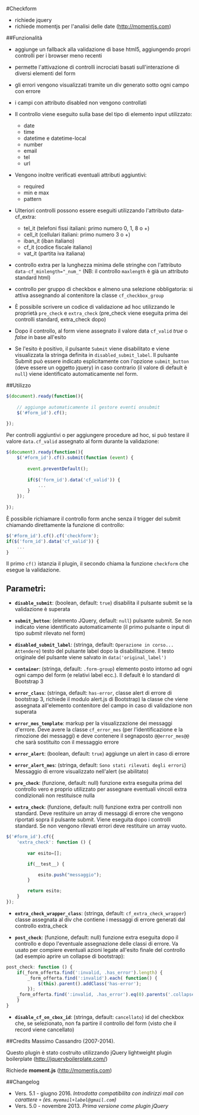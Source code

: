 #Checkform


* richiede jquery
* richiede momentjs per l'analisi delle date (http://momentjs.com)

##Funzionalità
* aggiunge un fallback alla validazione di base html5, aggiungendo propri controlli per i browser meno recenti
* permette l'attivazione di controlli incrociati basati sull'interazione di diversi elementi del form
* gli errori vengono visualizzati tramite un div generato sotto ogni campo con errore
* i campi con attributo disabled non vengono controllati

* Il controllo viene eseguito sulla base del tipo di elemento input utilizzato:
 	* date
	* time
	* datetime e datetime-local
	* number
	* email
	* tel
	* url

* Vengono inoltre verificati eventuali attributi aggiuntivi:
	* required 
	* min e max
	* pattern 

* Ulteriori controlli possono essere eseguiti utilizzando l'attributo data-cf_extra:
	* tel_it (telefoni fissi italiani: primo numero 0, 1, 8 o +)
	* cell_it (cellulari italiani: primo numero 3 o +)
	* iban_it (iban italiano)
	* cf_it (codice fiscale italiano)
	* vat_it (partita iva italiana)
	
* controllo extra per la lunghezza minima delle stringhe con l'attributo `data-cf_minlength="_num_"`
	(NB: il controllo `maxlength` è già un attributo standard html)

* controllo per gruppo di checkbox e almeno una selezione obbligatoria: si attiva assegnando al contenitore la classe `cf_checkbox_group`

* È possibile scrivere un codice di validazione ad hoc utilizzando le proprietà `pre_check` e `extra_check` (pre_check viene eseguita prima dei controlli standard, extra_check dopo)

* Dopo il controllo, al form viene assegnato il valore data `cf_valid` _true_ o _false_ in base all'esito

* Se l'esito è positivo, il pulsante `Submit` viene disabilitato e viene visualizzata la stringa definita in `disabled_submit_label`. 
Il pulsante Submit può essere indicato esplicitamente con l'opzione `submit_button` (deve essere un oggetto jquery) 
in caso contrario (il valore di default è `null`) viene identificato automaticamente nel form.


##Utilizzo

```javascript
$(document).ready(function(){
	
	// aggiunge automaticamente il gestore eventi onsubmit
	$('#form_id').cf();
	
});
```

Per controlli aggiuntivi o per aggiungere procedure ad hoc, si può testare il valore `data.cf_valid` assegnato al form durante la validazione:
    
```javascript
$(document).ready(function(){
    $('#form_id').cf().submit(function (event) {
        
        event.preventDefault();
        
        if($('form_id').data('cf_valid')) {
            ...
        }
    });
	
});
```
    

È possibile richiamare il controllo form anche senza il trigger del submit chiamando direttamente la funzione di controllo:

```javascript
$('#form_id').cf().cf('checkform');
if($('form_id').data('cf_valid')) {
	...
}
```

Il primo `cf()` istanzia il plugin, il secondo chiama la funzione `checkform` che esegue la validazione.


Parametri:
--

* **`disable_submit`**: (boolean, default: `true`) disabilita il pulsante submit se la validazione è superata

* **`submit_button`**: (elemento JQuery, default: `null`) pulsante submit. Se non indicato viene identificato automaticamente (il primo pulsante o input di tipo *submit* rilevato nel form)

* **`disabled_submit_label`**: (stringa, default: `Operazione in corso... Attendere`) testo del pulsante label dopo la disabilitazione. Il testo originale del pulsante viene salvato in `data('original_label')`

* **`container`**: (stringa, default: `.form-group`) elemento posto intorno ad ogni ogni campo del form (e relativi label ecc.). Il default è lo standard di Bootstrap 3

* **`error_class`**: (stringa, default: `has-error`, classe alert di errore di bootstrap 3, richiede il modulo alert.js di Bootstrap) la classe che viene assegnata all'elemento contenitore del campo in caso di validazione non superata

* **`error_mes_template`**: markup per la visualizzazione dei messaggi d'errore. Deve avere la classe `cf_error_mes` (per l'identificazione e la rimozione dei messaggi) e deve contenere il segnaposto `@@error_mes@@` che sarà sostituito con il messaggio errore

* **`error_alert`**: (boolean, default: `true`) aggiunge un alert in caso di errore

* **`error_alert_mes`**: (stringa, default: `Sono stati rilevati degli errori`) Messaggio di errore visualizzato nell'alert (se abilitato)

* **`pre_check`**: (funzione, default: null) funzione extra eseguita prima del controllo vero e proprio utilizzato per assegnare eventuali vincoli extra condizionali non restituisce nulla

* **`extra_check`**: (funzione, default: null) funzione extra per controlli non standard. Deve restituire un array di messaggi di errore che vengono riportati sopra il pulsante submit. Viene eseguita dopo i controlli standard. Se non vengono rilevati errori deve restituire un array vuoto.

```javascript
$('#form_id').cf({
	'extra_check': function () {
		
		var esito=[];

		if(__test__) {

			esito.push("messaggio");
		}

		return esito;
	}
});
```

* **`extra_check_wrapper_class`**: (stringa, default: `cf_extra_check_wrapper`) classe assegnata al div che contiene i messaggi di errore generati dal controllo extra_check

* **`post_check`**: (funzione, default: null) funzione extra eseguita dopo il controllo e dopo l'eventuale assegnazione delle classi di errore. Va usato per compiere eventuali azioni legate all'esito finale del controllo (ad esempio aprire un collapse di bootstrap):

```javascript
post_check: function () {
	if(_form_offerta.find(':invalid, .has_error').length) {
		_form_offerta.find(':invalid').each( function() {
			$(this).parent().addClass('has-error');
		});
	_form_offerta.find(':invalid, .has_error').eq(0).parents('.collapse').eq(0).collapse('show');
	}
}
```

* **`disable_cf_on_cbox_id`**: (stringa, default: `cancellato`) id del checkbox che, se selezionato, non fa partire il controllo del form (visto che il record viene cancellato)


##Credits
Massimo Cassandro (2007-2014).

Questo plugin è stato costruito utilizzando jQuery lightweight plugin boilerplate (http://jqueryboilerplate.com/)

Richiede **moment.js** (http://momentjs.com)

##Changelog

* Vers. 5.1 - giugno 2016. *Introdotta compatibilita con indirizzi mail con carattere `+` (es. `myemail+label@gmail.com`)*
* Vers. 5.0 - novembre 2013. *Prima versione come plugin jQuery*